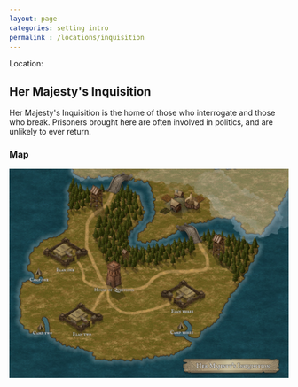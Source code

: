 ```yaml
---
layout: page
categories: setting intro
permalink : /locations/inquisition
---
```


Location:

## Her Majesty's Inquisition

Her Majesty's Inquisition is the home of those who interrogate and those who break. Prisoners brought here are often involved in politics, and are unlikely to ever return.

### Map

![Inquisition](../images/Inquisition.jpg)